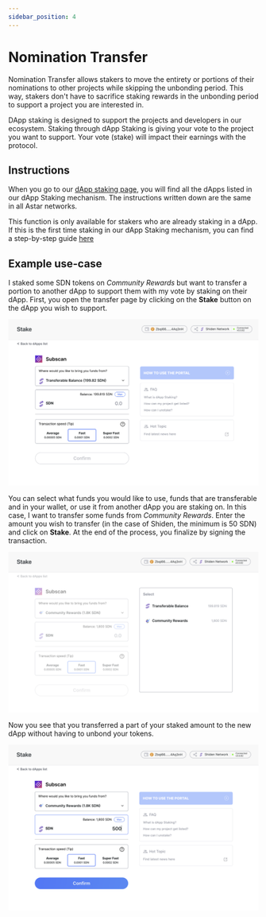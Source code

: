 ```yaml
---
sidebar_position: 4
---
```


# Nomination Transfer

Nomination Transfer allows stakers to move the entirety or portions of their nominations to other projects while skipping the unbonding period. This way, stakers don't have to sacrifice staking rewards in the unbonding period to support a project you are interested in.

DApp staking is designed to support the projects and developers in our ecosystem. Staking through dApp Staking is giving your vote to the project you want to support. Your vote (stake) will impact their earnings with the protocol.

## Instructions

When you go to our [dApp staking page](https://portal.astar.network/#/dapp-staking/discover), you will find all the dApps listed in our dApp Staking mechanism. The instructions written down are the same in all Astar networks.

This function is only available for stakers who are already staking in a dApp. If this is the first time staking in our dApp Staking mechanism, you can find a step-by-step guide [here](staking)

## Example use-case

I staked some SDN tokens on *Community Rewards* but want to transfer a portion to another dApp  to support them with my vote by staking on their dApp.
First, you open the transfer page by clicking on the **Stake** button on the dApp you wish to support.

![24_nomination01](img/22_nomination01.png)

You can select what funds you would like to use, funds that are transferable and in your wallet, or use it from another dApp you are staking on. In this case, I want to transfer some funds from *Community Rewards*. Enter the amount you wish to transfer (in the case of Shiden, the minimum is 50 SDN) and click on **Stake**. At the end of the process, you finalize by signing the transaction.

![24_nomination02](img/23_nomination02.png)

Now you see that you transferred a part of your staked amount to the new dApp without having to unbond your tokens.

![24_nomination03](img/24_nomination03.png)
